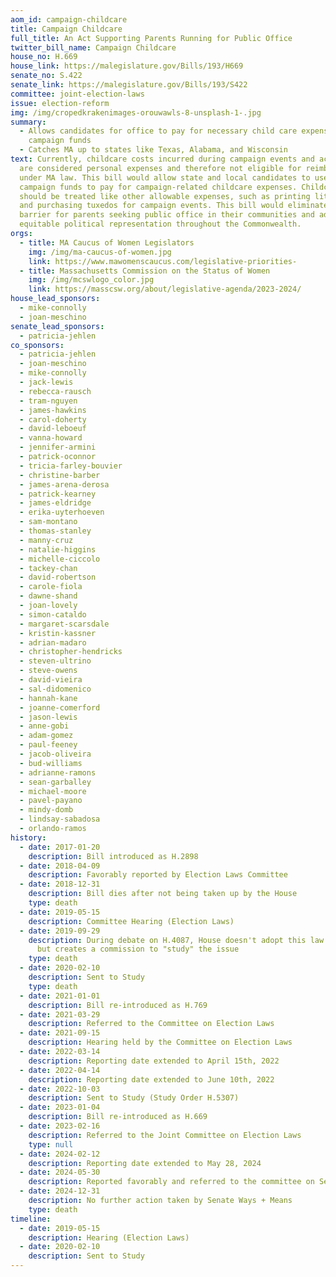 ```yaml
---
aom_id: campaign-childcare
title: Campaign Childcare
full_title: An Act Supporting Parents Running for Public Office
twitter_bill_name: Campaign Childcare
house_no: H.669
house_link: https://malegislature.gov/Bills/193/H669
senate_no: S.422
senate_link: https://malegislature.gov/Bills/193/S422
committee: joint-election-laws
issue: election-reform
img: /img/cropedkrakenimages-orouwawls-8-unsplash-1-.jpg
summary:
  - Allows candidates for office to pay for necessary child care expenses from
    campaign funds
  - Catches MA up to states like Texas, Alabama, and Wisconsin
text: Currently, childcare costs incurred during campaign events and activities
  are considered personal expenses and therefore not eligible for reimbursement
  under MA law. This bill would allow state and local candidates to use their
  campaign funds to pay for campaign-related childcare expenses. Childcare
  should be treated like other allowable expenses, such as printing literature
  and purchasing tuxedos for campaign events. This bill would eliminate a major
  barrier for parents seeking public office in their communities and advance
  equitable political representation throughout the Commonwealth.
orgs:
  - title: MA Caucus of Women Legislators
    img: /img/ma-caucus-of-women.jpg
    link: https://www.mawomenscaucus.com/legislative-priorities-
  - title: Massachusetts Commission on the Status of Women
    img: /img/mcswlogo_color.jpg
    link: https://masscsw.org/about/legislative-agenda/2023-2024/
house_lead_sponsors:
  - mike-connolly
  - joan-meschino
senate_lead_sponsors:
  - patricia-jehlen
co_sponsors:
  - patricia-jehlen
  - joan-meschino
  - mike-connolly
  - jack-lewis
  - rebecca-rausch
  - tram-nguyen
  - james-hawkins
  - carol-doherty
  - david-leboeuf
  - vanna-howard
  - jennifer-armini
  - patrick-oconnor
  - tricia-farley-bouvier
  - christine-barber
  - james-arena-derosa
  - patrick-kearney
  - james-eldridge
  - erika-uyterhoeven
  - sam-montano
  - thomas-stanley
  - manny-cruz
  - natalie-higgins
  - michelle-ciccolo
  - tackey-chan
  - david-robertson
  - carole-fiola
  - dawne-shand
  - joan-lovely
  - simon-cataldo
  - margaret-scarsdale
  - kristin-kassner
  - adrian-madaro
  - christopher-hendricks
  - steven-ultrino
  - steve-owens
  - david-vieira
  - sal-didomenico
  - hannah-kane
  - joanne-comerford
  - jason-lewis
  - anne-gobi
  - adam-gomez
  - paul-feeney
  - jacob-oliveira
  - bud-williams
  - adrianne-ramons
  - sean-garballey
  - michael-moore
  - pavel-payano
  - mindy-domb
  - lindsay-sabadosa
  - orlando-ramos
history:
  - date: 2017-01-20
    description: Bill introduced as H.2898
  - date: 2018-04-09
    description: Favorably reported by Election Laws Committee
  - date: 2018-12-31
    description: Bill dies after not being taken up by the House
    type: death
  - date: 2019-05-15
    description: Committee Hearing (Election Laws)
  - date: 2019-09-29
    description: During debate on H.4087, House doesn't adopt this law as amendment,
      but creates a commission to "study" the issue
    type: death
  - date: 2020-02-10
    description: Sent to Study
    type: death
  - date: 2021-01-01
    description: Bill re-introduced as H.769
  - date: 2021-03-29
    description: Referred to the Committee on Election Laws
  - date: 2021-09-15
    description: Hearing held by the Committee on Election Laws
  - date: 2022-03-14
    description: Reporting date extended to April 15th, 2022
  - date: 2022-04-14
    description: Reporting date extended to June 10th, 2022
  - date: 2022-10-03
    description: Sent to Study (Study Order H.5307)
  - date: 2023-01-04
    description: Bill re-introduced as H.669
  - date: 2023-02-16
    description: Referred to the Joint Committee on Election Laws
    type: null
  - date: 2024-02-12
    description: Reporting date extended to May 28, 2024
  - date: 2024-05-30
    description: Reported favorably and referred to the committee on Senate Ways and Means
  - date: 2024-12-31
    description: No further action taken by Senate Ways + Means
    type: death
timeline:
  - date: 2019-05-15
    description: Hearing (Election Laws)
  - date: 2020-02-10
    description: Sent to Study
---
```

